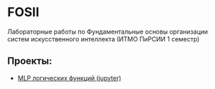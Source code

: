# FOSII
Лабораторные работы по Фундаментальные основы организации систем искусственного интеллекта (ИТМО ПиРСИИ 1 семестр)


## Проекты:
- [MLP логических функций (jupyter)](src/main/python/sudyar/jupyter/mlp_bool.ipynb)